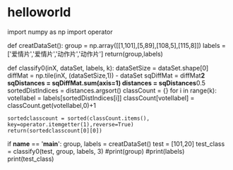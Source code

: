 # helloworld
import numpy as np
import operator

def creatDataSet():
    group = np.array([[1,101],[5,89],[108,5],[115,8]])
    labels = ['爱情片','爱情片','动作片','动作片']
    return(group,labels)

def classify0(inX, dataSet, labels, k):
    dataSetSize = dataSet.shape[0]
    diffMat = np.tile(inX, (dataSetSize,1)) - dataSet
    sqDiffMat = diffMat**2
    sqDistances = sqDiffMat.sum(axis=1)
    distances = sqDistances**0.5
    sortedDistIndices = distances.argsort()
    classCount = {}
    for i in range(k):
        voteIlabel = labels[sortedDistIndices[i]]
        classCount[voteIlabel] = classCount.get(voteIlabel,0)+1
        
    sortedclasscount = sorted(classCount.items(), key=operator.itemgetter(1),reverse=True)
    return(sortedclasscount[0][0])
if __name__ == '__main__':
    group, labels = creatDataSet()
    test = [101,20]
    test_class = classify0(test, group, labels, 3)
    #print(group)
    #print(labels)
    print(test_class)
